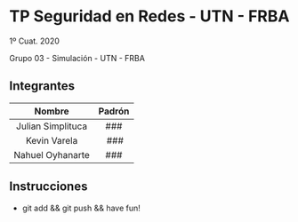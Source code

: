 # TP Seguridad en Redes - UTN - FRBA

 1º Cuat. 2020

Grupo 03 - Simulación - UTN - FRBA

## Integrantes

Nombre | Padrón
:---: | :---:
Julian Simplituca | ###
Kevin Varela | ###
Nahuel Oyhanarte | ###

## Instrucciones

* git add && git push && have fun!


